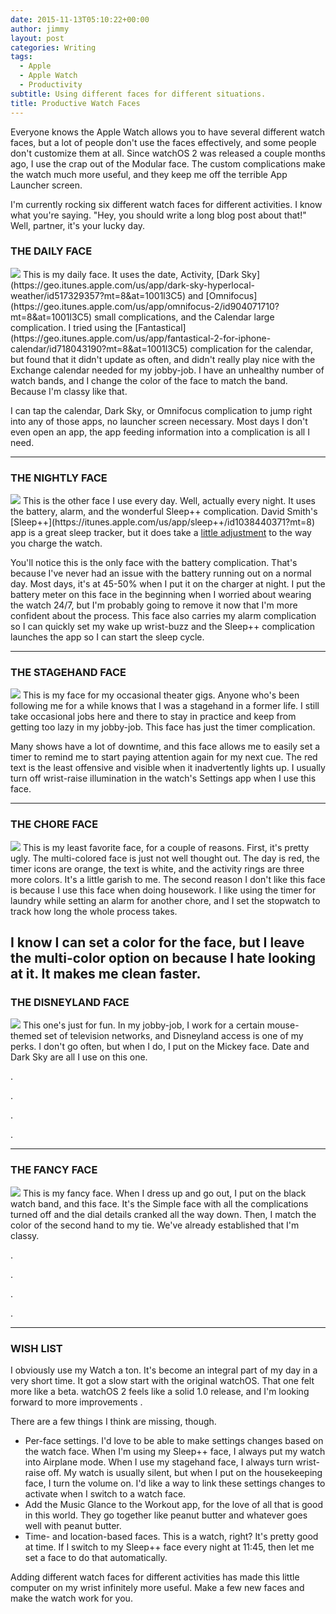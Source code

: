 ```yaml
---
date: 2015-11-13T05:10:22+00:00
author: jimmy
layout: post
categories: Writing
tags:
  - Apple
  - Apple Watch
  - Productivity
subtitle: Using different faces for different situations.  
title: Productive Watch Faces  
---
```


Everyone knows the Apple Watch allows you to have several different watch faces, but a lot of people don't use the faces effectively, and some people don't customize them at all.  Since watchOS 2 was released a couple months ago, I use the crap out of the Modular face.  The custom complications make the watch much more useful, and they keep me off the terrible App Launcher screen.

I'm currently rocking six different watch faces for different activities.  I know what you're saying.  "Hey, you should write a long blog post about that!"  Well, partner, it's your lucky day.

<!-- more -->  

### THE DAILY FACE
<img class="" src="https://s3-us-west-2.amazonaws.com/www.jimmylittle.com/post-images/daily-face.jpg"/>
This is my daily face.  It uses the date, Activity, [Dark Sky](https://geo.itunes.apple.com/us/app/dark-sky-hyperlocal-weather/id517329357?mt=8&at=1001l3C5) and [Omnifocus](https://geo.itunes.apple.com/us/app/omnifocus-2/id904071710?mt=8&at=1001l3C5) small complications, and the Calendar large complication.  I tried using the [Fantastical](https://geo.itunes.apple.com/us/app/fantastical-2-for-iphone-calendar/id718043190?mt=8&at=1001l3C5) complication for the calendar, but found that it didn't update as often, and didn't really play nice with the Exchange calendar needed for my jobby-job.  I have an unhealthy number of watch bands, and I change the color of the face to match the band.  Because I'm classy like that.  

I can tap the calendar, Dark Sky, or Omnifocus complication to jump right into any of those apps, no launcher screen necessary.  Most days I don't even open an app, the app feeding information into a complication is all I need.

---

### THE NIGHTLY FACE
<img class="post" src="https://s3-us-west-2.amazonaws.com/www.jimmylittle.com/post-images/sleep-face.jpg"/>
This is the other face I use every day.  Well, actually every night.  It uses the battery, alarm, and the wonderful Sleep++ complication.  David Smith's  [Sleep++](https://itunes.apple.com/us/app/sleep++/id1038440371?mt=8) app is a great sleep tracker, but it does take a <a target="_blank" href="https://david-smith.org/blog/2015/09/21/how-to-wear-your-apple-watch-24-slash-7/">little adjustment</a> to the way you charge the watch.  

You'll notice this is the only face with the battery complication.  That's because I've never had an issue with the battery running out on a normal day.  Most days, it's at 45-50% when I put it on the charger at night.  I put the battery meter on this face in the beginning when I worried about wearing the watch 24/7, but I'm probably going to remove it now that I'm more confident about the process. This face also carries my alarm complication so I can quickly set my wake up wrist-buzz and the Sleep++ complication launches the app so I can start the sleep cycle.

---

### THE STAGEHAND FACE
<img class="post" src="https://s3-us-west-2.amazonaws.com/www.jimmylittle.com/post-images/movie-face.jpg"/>
This is my face for my occasional theater gigs.  Anyone who's been following me for a while knows that I was a stagehand in a former life.  I still take occasional jobs here and there to stay in practice and keep from getting too lazy in my jobby-job.  This face has just the timer complication. 

Many shows have a lot of downtime, and this face allows me to easily set a timer to remind me to start paying attention again for my next cue.  The red text is the least offensive and visible when it inadvertently lights up.  I usually turn off wrist-raise illumination in the watch's Settings app when I use this face. 

---  

### THE CHORE FACE
<img class="post" src="https://s3-us-west-2.amazonaws.com/www.jimmylittle.com/post-images/chore-face.jpg"/>
This is my least favorite face, for a couple of reasons.  First, it's pretty ugly.  The multi-colored face is just not well thought out.  The day is red, the timer icons are orange, the text is white, and the activity rings are three more colors.  It's a little garish to me.  The second reason I don't like this face is because I use this face when doing housework.  I like using the timer for laundry while setting an alarm for another chore, and I set the stopwatch to track how long the whole process takes.  

I know I can set a color for the face, but I leave the multi-color option on because I hate looking at it.  It makes me clean faster.
<br />
---

### THE DISNEYLAND FACE
<img class="post" src="https://s3-us-west-2.amazonaws.com/www.jimmylittle.com/post-images/mickey-face.jpg"/>
This one's just for fun.  In my jobby-job, I work for a certain mouse-themed set of television networks, and Disneyland access is one of my perks.  I don't go often, but when I do, I put on the Mickey face.  Date and Dark Sky are all I use on this one.

.

.

.

.

---

### THE FANCY FACE
<img class="post" src="https://s3-us-west-2.amazonaws.com/www.jimmylittle.com/post-images/fancy-face.jpg"/>
This is my fancy face.  When I dress up and go out, I put on the black watch band, and this face.  It's the Simple face with all the complications turned off and the dial details cranked all the way down.  Then, I match the color of the second hand to my tie.  We've already established that I'm classy.


.

.

.

.

--- 

### WISH LIST

I obviously use my Watch a ton.  It's become an integral part of my day in a very short time.  It got a slow start with the original watchOS.  That one felt more like a beta.  watchOS 2 feels like a solid 1.0 release, and I'm looking forward to more improvements .

There are a few things I think are missing, though.  

  * Per-face settings.  I'd love to be able to make settings changes based on the watch face.  When I'm using my Sleep++ face, I always put my watch into Airplane mode.  When I use my stagehand face, I always turn wrist-raise off.  My watch is usually silent, but when I put on the housekeeping face, I turn the volume on.  I'd like a way to link these settings changes to activate when I switch to a watch face.
  * Add the Music Glance to the Workout app, for the love of all that is good in this world.  They go together like peanut butter and whatever goes well with peanut butter.
  * Time- and location-based faces.  This is a watch, right?  It's pretty good at time.  If I switch to my Sleep++ face every night at 11:45, then let me set a face to do that automatically. 

Adding different watch faces for different activities has made this little computer on my wrist infinitely more useful.  Make a few new faces and make the watch work for you.